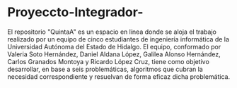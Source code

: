 # Proyeccto-Integrador-

El repositorio "QuintaA" es un espacio en línea donde se aloja el trabajo realizado por un equipo de cinco estudiantes de ingeniería informática de la Universidad Autónoma del Estado de Hidalgo. El equipo, conformado por Valeria Soto Hernández, Daniel Aldana López, Galilea Alonso Hernández, Carlos Granados Montoya y Ricardo López Cruz, tiene como objetivo desarrollar, en base a seis problemáticas, algoritmos que cubran la necesidad correspondiente y resuelvan de forma eficaz dicha problemática.
